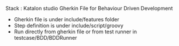 
Stack : Katalon studio
Gherkin File for Behaviour Driven Development
- Gherkin file is under include/features folder
- Step definition is under include/script/groovy
- Run directly from gherkin file or from test runner in testcase/BDD/BDDRunner
